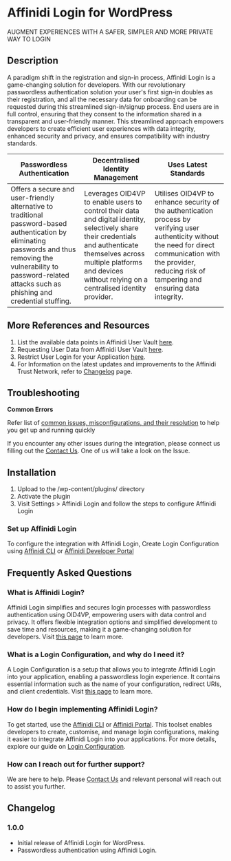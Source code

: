 # Affinidi Login for WordPress

AUGMENT EXPERIENCES WITH A SAFER, SIMPLER AND MORE PRIVATE WAY TO LOGIN

## Description ##

A paradigm shift in the registration and sign-in process, Affinidi Login is a game-changing solution for developers. With our revolutionary passwordless authentication solution your user's first sign-in doubles as their registration, and all the necessary data for onboarding can be requested during this streamlined sign-in/signup process. End users are in full control, ensuring that they consent to the information shared in a transparent and user-friendly manner. This streamlined approach empowers developers to create efficient user experiences with data integrity, enhanced security and privacy, and ensures compatibility with industry standards.

| Passwordless Authentication | Decentralised Identity Management | Uses Latest Standards |
|---|---|---|
| Offers a secure and user-friendly alternative to traditional password-based authentication by eliminating passwords and thus removing the vulnerability to password-related attacks such as phishing and credential stuffing. | Leverages OID4VP to enable users to control their data and digital identity, selectively share their credentials and authenticate themselves across multiple platforms and devices without relying on a centralised identity provider. | Utilises OID4VP to enhance security of the authentication process by verifying user authenticity without the need for direct communication with the provider, reducing risk of tampering and ensuring data integrity. |


## More References and Resources ##

1. List the available data points in Affinidi User Vault [here](https://docs.affinidi.com/docs/affinidi-vault/affinidi-vault-data/#user-profile-individual-data-points).
2. Requesting User Data from Affinidi User Vault [here](https://docs.affinidi.com/docs/affinidi-vault/requesting-user-data/).
3. Restrict User Login for your Application [here](https://docs.affinidi.com/docs/use-cases/restrict-user-login/).
4. For Information on the latest updates and improvements to the Affinidi Trust Network, refer to [Changelog](https://docs.affinidi.com/changelog/) page.

## Troubleshooting ##

**Common Errors**

Refer list of [common issues, misconfigurations, and their resolution](https://docs.affinidi.com/other-resources/resolving-common-issues/) to help you get up and running quickly

If you encounter any other issues during the integration, please connect us filling out the [Contact Us](https://www.affinidi.com/get-in-touch). One of us will take a look on the Issue.

## Installation ##

1. Upload to the /wp-content/plugins/ directory
2. Activate the plugin
3. Visit Settings > Affinidi Login and follow the steps to configure Affinidi Login

### Set up Affinidi Login ###

To configure the integration with Affinidi Login, Create Login Configuration using [Affinidi CLI](https://docs.affinidi.com/dev-tools/affinidi-cli/manage-login/#affinidi-login-create-config) or [Affinidi Developer Portal](https://docs.affinidi.com/dev-tools/affinidi-portal/#create-a-login-configuration)

## Frequently Asked Questions ##
### What is Affinidi Login? ###

Affinidi Login simplifies and secures login processes with passwordless authentication using OID4VP, empowering users with data control and privacy. It offers flexible integration options and simplified development to save time and resources, making it a game-changing solution for developers. Visit [this page](https://www.affinidi.com/product/affinidi-login) to learn more.

### What is a Login Configuration, and why do I need it? ###

A Login Configuration is a setup that allows you to integrate Affinidi Login into your application, enabling a passwordless login experience. It contains essential information such as the name of your configuration, redirect URIs, and client credentials. Visit [this page](https://docs.affinidi.com/docs/affinidi-login/login-configuration/) to learn more.

### How do I begin implementing Affinidi Login? ###

To get started, use the [Affinidi CLI](https://github.com/affinidi/affinidi-cli) or [Affinidi Portal](https://portal.affinidi.com/). This toolset enables developers to create, customise, and manage login configurations, making it easier to integrate Affinidi Login into your applications. For more details, explore our guide on [Login Configuration](https://docs.affinidi.com/docs/affinidi-login/).

### How can I reach out for further support? ###

We are here to help. Please [Contact Us](https://www.affinidi.com/get-in-touch) and relevant personal will reach out to assist you further.

## Changelog ##

### 1.0.0 ###

* Initial release of Affinidi Login for WordPress.
* Passwordless authentication using Affinidi Login.